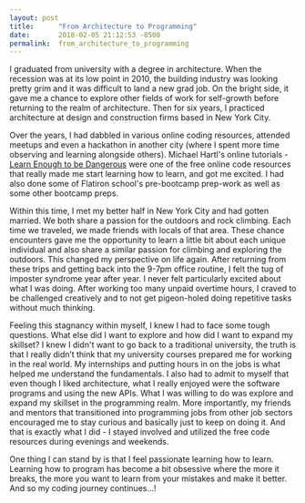 ```yaml
---
layout: post
title:      "From Architecture to Programming"
date:       2018-02-05 21:12:53 -0500
permalink:  from_architecture_to_programming
---
```



I graduated from university with a degree in architecture. When the recession was at its low point in 2010, the building industry was looking pretty grim and it was difficult to land a new grad job. On the bright side, it gave me a chance to explore other fields of work for self-growth before returning to the realm of architecture. Then for six years, I practiced architecture at design and construction firms based in New York City. 

Over the years, I had dabbled in various online coding resources, attended meetups and even a hackathon in another city (where I spent more time observing and learning alongside others). Michael Hartl's online tutorials -  [Learn Enough to be Dangerous](https://www.learnenough.com/) were one of the free online code resources that really made me start learning how to learn, and got me excited. I had also done some of Flatiron school's pre-bootcamp prep-work as well as some other bootcamp preps. 

Within this time, I met my better half in New York City and had gotten married. We both share a passion for the outdoors and rock climbing.  Each time we traveled, we made friends with locals of that area. These chance encounters gave me the opportunity to learn a little bit about each unique individual and also share a similar passion for climbing and exploring the outdoors. This changed my perspective on life again. After returning from these trips and getting back into the 9-7pm office routine, I felt the tug of imposter syndrome year after year. I never felt particularly excited about what I was doing. After working too many unpaid overtime hours, I craved to be challenged creatively and to not get pigeon-holed doing repetitive tasks without much thinking. 

Feeling this stagnancy within myself, I knew I had to face some tough questions. What else did I want to explore and how did I want to expand my skillset? I knew I didn't want to go back to a traditional university, the truth is that I really didn’t think that my university courses prepared me for working in the real world. My internships and putting hours in on the jobs is what helped me understand the fundamentals. I also had to admit to myself that even though I liked architecture, what I really enjoyed were the software programs and using the new APIs. What I was willing to do was explore and expand my skillset in the programming realm. More importantly, my friends and mentors that transitioned into programming jobs from other job sectors encouraged me to stay curious and basically just to keep on doing it. And that is exactly what I did - I stayed involved and utilized the free code resources during evenings and weekends. 

One thing I can stand by is that I feel passionate learning how to learn. Learning how to program has become a bit  obsessive where the more it breaks, the more you want to learn from your mistakes and make it better. And so my coding journey continues...!
